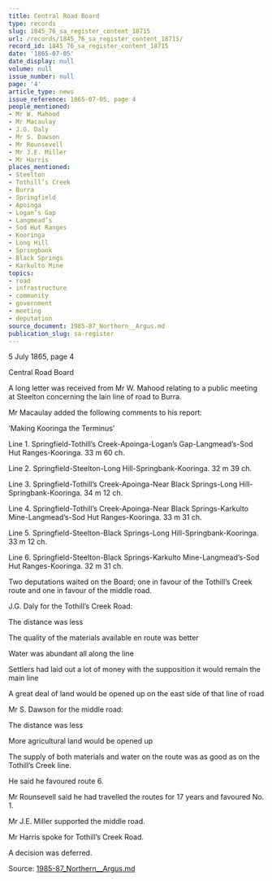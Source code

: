 ```yaml
---
title: Central Road Board
type: records
slug: 1845_76_sa_register_content_18715
url: /records/1845_76_sa_register_content_18715/
record_id: 1845_76_sa_register_content_18715
date: '1865-07-05'
date_display: null
volume: null
issue_number: null
page: '4'
article_type: news
issue_reference: 1865-07-05, page 4
people_mentioned:
- Mr W. Mahood
- Mr Macaulay
- J.G. Daly
- Mr S. Dawson
- Mr Rounsevell
- Mr J.E. Miller
- Mr Harris
places_mentioned:
- Steelton
- Tothill’s Creek
- Burra
- Springfield
- Apoinga
- Logan’s Gap
- Langmead’s
- Sod Hut Ranges
- Kooringa
- Long Hill
- Springbank
- Black Springs
- Karkulto Mine
topics:
- road
- infrastructure
- community
- government
- meeting
- deputation
source_document: 1985-87_Northern__Argus.md
publication_slug: sa-register
---
```


5 July 1865, page 4

Central Road Board

A long letter was received from Mr W. Mahood relating to a public meeting at Steelton concerning the lain line of road to Burra.

Mr Macaulay added the following comments to his report:

‘Making Kooringa the Terminus’

Line 1.	Springfield-Tothill’s Creek-Apoinga-Logan’s Gap-Langmead’s-Sod Hut Ranges-Kooringa.  33 m 60 ch.

Line 2.	Springfield-Steelton-Long Hill-Springbank-Kooringa.  32 m 39 ch.

Line 3.	Springfield-Tothill’s Creek-Apoinga-Near Black Springs-Long Hill-Springbank-Kooringa.  34 m 12 ch.

Line 4.	Springfield-Tothill’s Creek-Apoinga-Near Black Springs-Karkulto Mine-Langmead’s-Sod Hut Ranges-Kooringa.  33 m 31 ch.

Line 5.	Springfield-Steelton-Black Springs-Long Hill-Springbank-Kooringa.  33 m 12 ch.

Line 6.	Springfield-Steelton-Black Springs-Karkulto Mine-Langmead’s-Sod Hut Ranges-Kooringa.  32 m 31 ch.

Two deputations waited on the Board; one in favour of the Tothill’s Creek route and one in favour of the middle road.

J.G. Daly for the Tothill’s Creek Road:

The distance was less

The quality of the materials available en route was better

Water was abundant all along the line

Settlers had laid out a lot of money with the supposition it would remain the main line

A great deal of land would be opened up on the east side of that line of road

Mr S. Dawson for the middle road:

The distance was less

More agricultural land would be opened up

The supply of both materials and water on the route was as good as on the Tothill’s Creek line.

He said he favoured route 6.

Mr Rounsevell said he had travelled the routes for 17 years and favoured No. 1.

Mr J.E. Miller supported the middle road.

Mr Harris spoke for Tothill’s Creek Road.

A decision was deferred.

Source: [1985-87_Northern__Argus.md](/downloads/markdown/1985-87_Northern__Argus.md)
